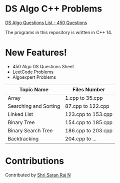 # DS Algo C++ Problems
[DS Algo Questions List - 450 Questions](https://docs.google.com/spreadsheets/d/1CmPe6HkF-P1yHM9HmWnwxpwtYOTI5MeK/edit#gid=718818408)

The programs in this repository is written in C++ 14.

# New Features!
  - 450 Algo DS Questions Sheet
  - LeetCode Problems
  - Algoexpert Problems


| Topic Name | Files Number |
| ------ | ------ |
| Array | 1.cpp to 35.cpp |
| Searching and Sorting | 87.cpp to 122.cpp |
| Linked List | 123.cpp to 153.cpp |
| Binary Tree | 154.cpp to 185.cpp |
| Binary Search Tree | 186.cpp to 203.cpp |
| Backtracking | 204.cpp to ... |

# Contributions
Contributed by [Shri Saran Raj N](https://linkedin.com/in/saranrajshri)
